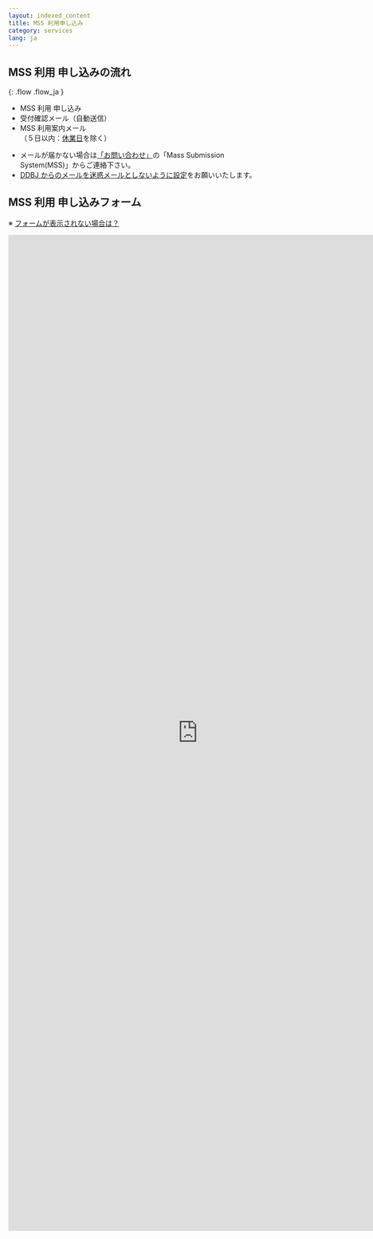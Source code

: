 ```yaml
---
layout: indexed_content
title: MSS 利用申し込み
category: services
lang: ja
---
```


## MSS 利用 申し込みの流れ

{: .flow .flow_ja }
- MSS 利用 申し込み
- 受付確認メール（自動送信）
- MSS 利用案内メール  
  （５日以内：[休業日](/calendar.html)を除く）

<!-- end list -->

  - メールが届かない場合は[「お問い合わせ」](/contact.html#to-ddbj)の「Mass Submission System(MSS)」からご連絡下さい。
  - [DDBJ からのメールを迷惑メールとしないように設定](/precautions.html)をお願いいたします。

## MSS 利用 申し込みフォーム

※
[フォームが表示されない場合は？](/faq/ja/index.html#mss-application-form-not-displayed)

<!--<iframe src="https://docs.google.com/forms/d/e/1FAIpQLSdnpKnKnJZDP5sDsJIITFgtJ8Melje9zWajtcDruXBcOFPEKQ/viewform?embedded=true" width="800" height="2000" frameborder="0" marginheight="0" marginwidth="0">読み込んでいます...</iframe>-->
<iframe src="https://docs.google.com/forms/d/e/1FAIpQLSd0pJb-qYi8nt95vdlt9B8qbsI0akg3z7Fky0oriME4e8Hi5g/viewform?embedded=true" width="760" height="2000" frameborder="0" marginheight="0" marginwidth="0">読み込んでいます...</iframe>